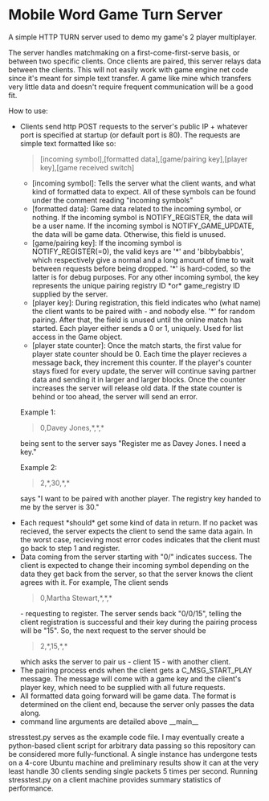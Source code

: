 # Mobile Word Game Turn Server

<p>A simple HTTP TURN server used to demo my game's 2 player multiplayer.  </p>

<p>The server handles matchmaking on a first-come-first-serve basis, or between two specific clients. Once clients are paired, this server relays data between the clients. This will not easily work with game engine net code since it's meant for simple text transfer. A game like mine which transfers very little data and doesn't require frequent communication will be a good fit.</p>
<p>How to use:</p>
<ul>
  <li><p>Clients send http POST requests to the server's public IP + whatever port is specified at startup (or default port is 80). The requests are simple text formatted like so:<blockquote>[incoming symbol],[formatted data],[game/pairing key],[player key],[game received switch]</blockquote></p>
    <ul>
      <li>[incoming symbol]: Tells the server what the client wants, and what kind of formatted data to expect. All of these symbols can be found under the comment reading "incoming symbols"</li>
       <li>[formatted data]: Game data related to the incoming symbol, or nothing. If the incoming symbol is NOTIFY_REGISTER, the data will be a user name. If the incoming symbol is NOTIFY_GAME_UPDATE, the data will be game data. Otherwise, this field is unused.</li>
      <li>[game/pairing key]: If the incoming symbol is NOTIFY_REGISTER(=0), the valid keys are '*' and 'bibbybabbis', which respectively give a normal and a long amount of time to wait between requests before being dropped. '*' is hard-coded, so the latter is for debug purposes. For any other incoming symbol, the key represents the unique pairing registry ID *or* game_registry ID supplied by the server.</li>
      <li>[player key]: During registration, this field indicates who (what name) the client wants to be paired with - and nobody else. '*' for random pairing. After that, the field is unused until the online match has started. Each player either sends a 0 or 1, uniquely. Used for list access in the Game object.</li>
      <li>[player state counter]: Once the match starts, the first value for player state counter should be 0. Each time the player recieves a message back, they increment this counter. If the player's counter stays fixed for every update, the server will continue saving partner data and sending it in larger and larger blocks. Once the counter increases the server will release old data. If the state counter is behind or too ahead, the server will send an error.</li>
    </ul>
    <p>Example 1: <blockquote>0,Davey Jones,*,*,*</blockquote> being sent to the server says "Register me as Davey Jones. I need a key."</p>
    <p>Example 2: <blockquote>2,*,30,*,*</blockquote> says "I want to be paired with another player. The registry key handed to me by the server is 30."</p>
  </li>
  <li>Each request *should* get some kind of data in return. If no packet was recieved, the server expects the client to send the same data again. In the worst case, recieving most error codes indicates that the client must go back to step 1 and register.</li>
  <li>Data coming from the server starting with "0/" indicates success. The client is expected to change their incoming symbol depending on the data they get back from the server, so that the server knows the client agrees with it. For example, The client sends <blockquote>0,Martha Stewart,*,*,*</blockquote> - requesting to register. The server sends back "0/0/15", telling the client registration is successful and their key during the pairing process will be "15". So, the next request to the server should be <blockquote>2,*,15,*,*</blockquote>which asks the server to pair us - client 15 - with another client.</li>
  <li>The pairing process ends when the client gets a C_MSG_START_PLAY message. The message will come with a game key and the client's player key, which need to be supplied with all future requests.</li>
  <li>All formatted data going forward will be game data. The format is determined on the client end, because the server only passes the data along.</li>
  <li>command line arguments are detailed above __main__</p>
</ul>

<p>stresstest.py serves as the example code file. I may eventually create a python-based client script for arbitrary data passing so this repository can be considered more fully-functional. A single instance has undergone tests on a 4-core Ubuntu machine and preliminary results show it can at the very least handle 30 clients sending single packets 5 times per second. Running stresstest.py on a client machine provides summary statistics of performance.</p>
